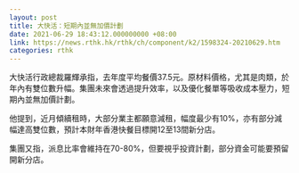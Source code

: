 ```yaml
---
layout: post
title: 大快活：短期內並無加價計劃
date: 2021-06-29 18:43:12.000000000 +08:00
link: https://news.rthk.hk/rthk/ch/component/k2/1598324-20210629.htm
categories: rthk
---
```


大快活行政總裁羅輝承指，去年度平均餐價37.5元。原材料價格，尤其是肉類，於年內有雙位數升幅。集團未來會透過提升效率，以及優化餐單等吸收成本壓力，短期內並無加價計劃。

他提到，近月傾續租時，大部分業主都願意減租，幅度最少有10%，亦有部分減幅達高雙位數，預計本財年香港快餐目標開12至13間新分店。

集團又指，派息比率會維持在70-80%，但要視乎投資計劃，部分資金可能要預留開新分店。
